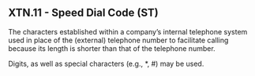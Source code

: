 ## XTN.11 - Speed Dial Code (ST)

The characters established within a company’s internal telephone system used in place of the (external) telephone number to facilitate calling because its length is shorter than that of the telephone number.

Digits, as well as special characters (e.g., *, #) may be used.
